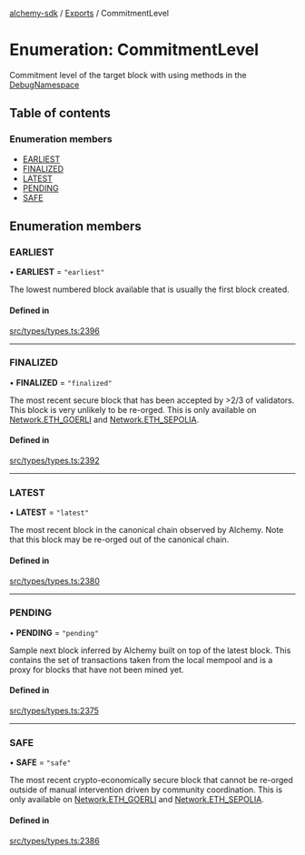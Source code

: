 [alchemy-sdk](../README.md) / [Exports](../modules.md) / CommitmentLevel

# Enumeration: CommitmentLevel

Commitment level of the target block with using methods in the
[DebugNamespace](../classes/DebugNamespace.md)

## Table of contents

### Enumeration members

- [EARLIEST](CommitmentLevel.md#earliest)
- [FINALIZED](CommitmentLevel.md#finalized)
- [LATEST](CommitmentLevel.md#latest)
- [PENDING](CommitmentLevel.md#pending)
- [SAFE](CommitmentLevel.md#safe)

## Enumeration members

### EARLIEST

• **EARLIEST** = `"earliest"`

The lowest numbered block available that is usually the first block created.

#### Defined in

[src/types/types.ts:2396](https://github.com/alchemyplatform/alchemy-sdk-js/blob/f2b072e/src/types/types.ts#L2396)

___

### FINALIZED

• **FINALIZED** = `"finalized"`

The most recent secure block that has been accepted by >2/3 of validators.
This block is very unlikely to be re-orged. This is only available on
[Network.ETH_GOERLI](Network.md#eth_goerli) and [Network.ETH_SEPOLIA](Network.md#eth_sepolia).

#### Defined in

[src/types/types.ts:2392](https://github.com/alchemyplatform/alchemy-sdk-js/blob/f2b072e/src/types/types.ts#L2392)

___

### LATEST

• **LATEST** = `"latest"`

The most recent block in the canonical chain observed by Alchemy. Note that
this block may be re-orged out of the canonical chain.

#### Defined in

[src/types/types.ts:2380](https://github.com/alchemyplatform/alchemy-sdk-js/blob/f2b072e/src/types/types.ts#L2380)

___

### PENDING

• **PENDING** = `"pending"`

Sample next block inferred by Alchemy built on top of the latest block.
This contains the set of transactions taken from the local mempool and
is a proxy for blocks that have not been mined yet.

#### Defined in

[src/types/types.ts:2375](https://github.com/alchemyplatform/alchemy-sdk-js/blob/f2b072e/src/types/types.ts#L2375)

___

### SAFE

• **SAFE** = `"safe"`

The most recent crypto-economically secure block that cannot be re-orged
outside of manual intervention driven by community coordination. This is
only available on [Network.ETH_GOERLI](Network.md#eth_goerli) and [Network.ETH_SEPOLIA](Network.md#eth_sepolia).

#### Defined in

[src/types/types.ts:2386](https://github.com/alchemyplatform/alchemy-sdk-js/blob/f2b072e/src/types/types.ts#L2386)

